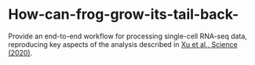 # How-can-frog-grow-its-tail-back-
Provide an end-to-end workflow for processing single-cell RNA-seq data, reproducing key aspects of the analysis described in [Xu et al., Science (2020)](https://www.science.org/doi/10.1126/science.aav9996). 

